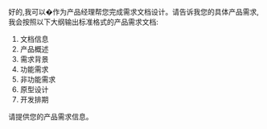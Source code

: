  好的,我可以�作为产品经理帮您完成需求文档设计。请告诉我您的具体产品需求,我会按照以下大纲输出标准格式的产品需求文档:

1. 文档信息
2. 产品概述
3. 需求背景
4. 功能需求 
5. 非功能需求
6. 原型设计
7. 开发排期

请提供您的产品需求信息。